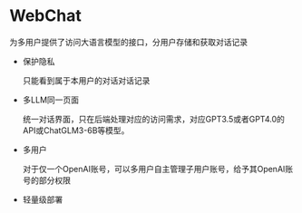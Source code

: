 # WebChat
 为多用户提供了访问大语言模型的接口，分用户存储和获取对话记录
- 保护隐私

    只能看到属于本用户的对话对话记录

- 多LLM同一页面

    统一对话界面，只在后端处理对应的访问需求，对应GPT3.5或者GPT4.0的API或ChatGLM3-6B等模型。

- 多用户

    对于仅一个OpenAI账号，可以多用户自主管理子用户账号，给予其OpenAI账号的部分权限

- 轻量级部署


